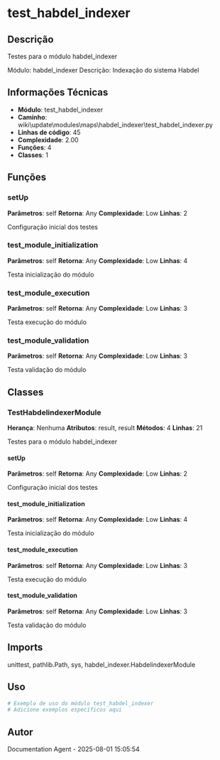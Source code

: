 # test_habdel_indexer

## Descrição

Testes para o módulo habdel_indexer

Módulo: habdel_indexer
Descrição: Indexação do sistema Habdel

## Informações Técnicas

- **Módulo**: test_habdel_indexer
- **Caminho**: wiki\update\modules\maps\habdel_indexer\test_habdel_indexer.py
- **Linhas de código**: 45
- **Complexidade**: 2.00
- **Funções**: 4
- **Classes**: 1

## Funções

### setUp

**Parâmetros**: self
**Retorna**: Any
**Complexidade**: Low
**Linhas**: 2

Configuração inicial dos testes

### test_module_initialization

**Parâmetros**: self
**Retorna**: Any
**Complexidade**: Low
**Linhas**: 4

Testa inicialização do módulo

### test_module_execution

**Parâmetros**: self
**Retorna**: Any
**Complexidade**: Low
**Linhas**: 3

Testa execução do módulo

### test_module_validation

**Parâmetros**: self
**Retorna**: Any
**Complexidade**: Low
**Linhas**: 3

Testa validação do módulo

## Classes

### TestHabdelindexerModule

**Herança**: Nenhuma
**Atributos**: result, result
**Métodos**: 4
**Linhas**: 21

Testes para o módulo habdel_indexer

#### setUp

**Parâmetros**: self
**Retorna**: Any
**Complexidade**: Low
**Linhas**: 2

Configuração inicial dos testes

#### test_module_initialization

**Parâmetros**: self
**Retorna**: Any
**Complexidade**: Low
**Linhas**: 4

Testa inicialização do módulo

#### test_module_execution

**Parâmetros**: self
**Retorna**: Any
**Complexidade**: Low
**Linhas**: 3

Testa execução do módulo

#### test_module_validation

**Parâmetros**: self
**Retorna**: Any
**Complexidade**: Low
**Linhas**: 3

Testa validação do módulo

## Imports

unittest, pathlib.Path, sys, habdel_indexer.HabdelindexerModule

## Uso

```python
# Exemplo de uso do módulo test_habdel_indexer
# Adicione exemplos específicos aqui
```

## Autor

Documentation Agent - 2025-08-01 15:05:54
